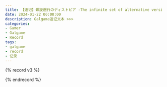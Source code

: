 ```yaml
---
title: 【速记】螺旋遡行のディストピア -The infinite set of alternative version-
date: 2024-01-22 00:00:00
description: Galgame速记文本 >>> 
categories:
- Gamer
- Galgame
- Record
tags:
- galgame
- record
- 记录
---
```


{% record v3 %}

{% endrecord %}